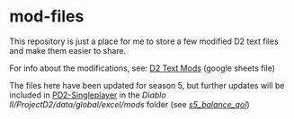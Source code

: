 # mod-files
This repository is just a place for me to store a few modified D2 text files and make them easier to share.

For info about the modifications, see: [D2 Text Mods](https://docs.google.com/spreadsheets/d/1G2rjgz5u927cMdueBMqp6WZCeXlQgSfO99YCleNUB8k/edit#gid=0) (google sheets file)

The files here have been updated for season 5, but further updates will be included in [PD2-Singleplayer](https://github.com/BetweenWalls/PD2-Singleplayer) in the *Diablo II/ProjectD2/data/global/excel/mods* folder (see [*s5_balance_qol*](https://github.com/BetweenWalls/PD2-Singleplayer/tree/main/Diablo%20II/ProjectD2/data/global/excel/mods/s5_balance_qol))